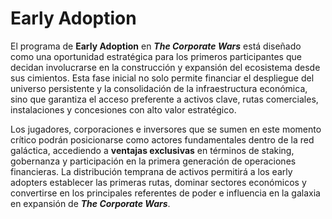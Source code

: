 # Early Adoption

El programa de **Early Adoption** en _**The Corporate Wars**_ está diseñado como una oportunidad estratégica para los primeros participantes que decidan involucrarse en la construcción y expansión del ecosistema desde sus cimientos. Esta fase inicial no solo permite financiar el despliegue del universo persistente y la consolidación de la infraestructura económica, sino que garantiza el acceso preferente a activos clave, rutas comerciales, instalaciones y concesiones con alto valor estratégico.

Los jugadores, corporaciones e inversores que se sumen en este momento crítico podrán posicionarse como actores fundamentales dentro de la red galáctica, accediendo a **ventajas exclusivas** en términos de staking, gobernanza y participación en la primera generación de operaciones financieras. La distribución temprana de activos permitirá a los early adopters establecer las primeras rutas, dominar sectores económicos y convertirse en los principales referentes de poder e influencia en la galaxia en expansión de _**The Corporate Wars**_.
